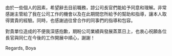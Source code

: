 由於一些個人的因素，希望辭去目前職務，諒公司長官們能給予同意和理解。非常感謝主管給了我在公司工作的機會以及在此期間您所給予的幫助和指導，讓本人取得寶貴的經驗。同時，也感謝過往曾合作的同事們的指導和包容。

對貴單位造成的不便我深感抱歉，期盼公司業績與發展蒸蒸日上，也衷心祝願各位長官與同仁在今後的工作開展中順心，謝謝！

Regards,
Boya
